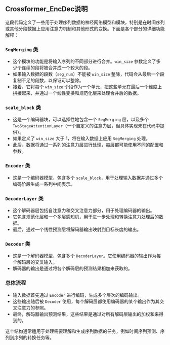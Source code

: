 ## Crossformer_EncDec说明
这段代码定义了一些用于处理序列数据的神经网络模型和模块，特别是在时间序列或其他分段数据上应用注意力机制和其他形式的变换。下面是各个部分的详细功能解释：

### `SegMerging` 类
- 这个模块的功能是将输入序列的不同部分进行合并。`win_size` 参数定义了多少个连续的段将被合并成一个较大的段。
- 如果输入数据的段数（`seg_num`）不能被 `win_size` 整除，代码会从最后一个段复制不足的段数，以保证可以整除。
- 接着，它将每个 `win_size` 个段作为一个单元，把这些单元在最后一个维度上拼接起来，并通过一个线性变换和规范化层来处理合并后的数据。

### `scale_block` 类
- 这是一个编码器块，可以选择性地包含一个 `SegMerging` 层，以及多个 `TwoStageAttentionLayer`（一个自定义的注意力层，但具体实现未在代码中提供）。
- 如果定义了 `win_size` 大于 1，将在输入数据上应用 `SegMerging` 处理。
- 此后，数据将通过一系列的注意力层进行处理，每层都可能使用不同的配置和参数。

### `Encoder` 类
- 这是一个编码器模型，包含多个 `scale_block`，用于处理输入数据并通过多个编码阶段生成一系列中间表示。

### `DecoderLayer` 类
- 这个解码器层包括自注意力和交叉注意力部分，用于处理编码器的输出。
- 它包含规范化层和一个多层感知机，用于进一步处理和转换注意力处理后的数据。
- 最后，通过一个线性预测层将解码器输出映射到目标长度的输出。

### `Decoder` 类
- 这是一个解码器模型，包含多个 `DecoderLayer`。它使用编码器的输出作为每个解码层的交叉输入。
- 解码器的输出是通过将各个解码层的预测结果相加来获取的。

### 总体流程
- 输入数据首先通过 `Encoder` 进行编码，生成多个层次的编码输出。
- 这些输出随后被 `Decoder` 使用，每个解码层都使用编码器的某个输出作为其交叉注意力的参照。
- 最终，解码器输出预测结果，这些结果是通过对所有解码层输出的加权和来得到的。

这个结构通常适用于处理需要理解和生成序列数据的任务，例如时间序列预测、序列到序列的转换任务等。
